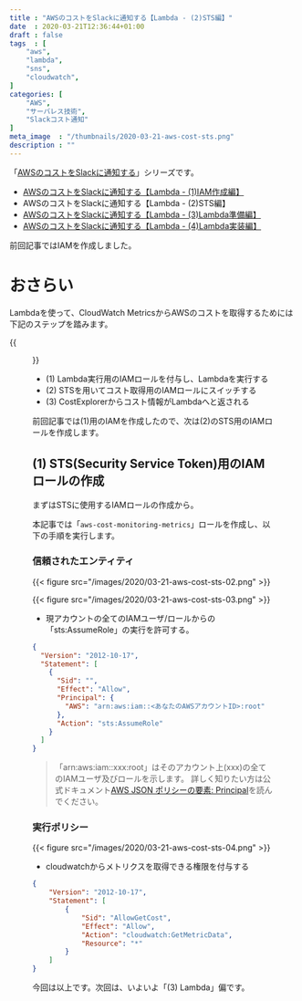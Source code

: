 ```yaml
---
title : "AWSのコストをSlackに通知する【Lambda - (2)STS編】"
date  : 2020-03-21T12:36:44+01:00
draft : false
tags  : [
    "aws",
    "lambda",
    "sns",
    "cloudwatch",
]
categories: [
    "AWS",
    "サーバレス技術",
    "Slackコスト通知"
]
meta_image  : "/thumbnails/2020-03-21-aws-cost-sts.png"
description : ""
---
```


「[AWSのコストをSlackに通知する](/categories/slackコスト通知/)」シリーズです。

- [AWSのコストをSlackに通知する【Lambda - (1)IAM作成編】](/posts/2020/03/21/aws-cost/)
- AWSのコストをSlackに通知する【Lambda - (2)STS編】
- [AWSのコストをSlackに通知する【Lambda - (3)Lambda準備編】](/posts/2020/03/22/cli-lambda/)
- [AWSのコストをSlackに通知する【Lambda - (4)Lambda実装編】](/posts/2020/03/22/cost-lambda/)

前回記事ではIAMを作成しました。

# おさらい

Lambdaを使って、CloudWatch MetricsからAWSのコストを取得するためには下記のステップを踏みます。

{{<figure src="/images/2020/03-21-aws-cost-sts-01.png">}}

- (1) Lambda実行用のIAMロールを付与し、Lambdaを実行する
- (2) STSを用いてコスト取得用のIAMロールにスイッチする
- (3) CostExplorerからコスト情報がLambdaへと返される

前回記事では(1)用のIAMを作成したので、次は(2)のSTS用のIAMロールを作成します。

## (1) STS(Security Service Token)用のIAMロールの作成

まずはSTSに使用するIAMロールの作成から。

本記事では「`aws-cost-monitoring-metrics`」ロールを作成し、以下の手順を実行します。


### 信頼されたエンティティ

{{< figure src="/images/2020/03-21-aws-cost-sts-02.png" >}}

{{< figure src="/images/2020/03-21-aws-cost-sts-03.png" >}}

- 現アカウントの全てのIAMユーザ/ロールからの「sts:AssumeRole」の実行を許可する。

```json
{
  "Version": "2012-10-17",
  "Statement": [
    {
      "Sid": "",
      "Effect": "Allow",
      "Principal": {
        "AWS": "arn:aws:iam::<あなたのAWSアカウントID>:root"
      },
      "Action": "sts:AssumeRole"
    }
  ]
}
```

>「arn:aws:iam::xxx:root」はそのアカウント上(xxx)の全てのIAMユーザ及びロールを示します。
> 詳しく知りたい方は公式ドキュメント[AWS JSON ポリシーの要素: Principal](https://docs.aws.amazon.com/ja_jp/IAM/latest/UserGuide/reference_policies_elements_principal.html)を読んでください。

### 実行ポリシー

{{< figure src="/images/2020/03-21-aws-cost-sts-04.png" >}}

- cloudwatchからメトリクスを取得できる権限を付与する

```json
{
    "Version": "2012-10-17",
    "Statement": [
        {
            "Sid": "AllowGetCost",
            "Effect": "Allow",
            "Action": "cloudwatch:GetMetricData",
            "Resource": "*"
        }
    ]
}
```

今回は以上です。次回は、いよいよ「(3) Lambda」偏です。
